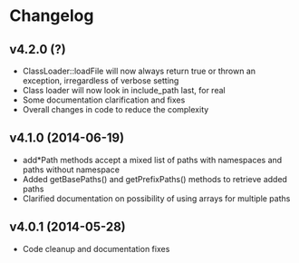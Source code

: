 # Changelog #

## v4.2.0 (?) ##

  * ClassLoader::loadFile will now always return true or thrown an exception,
    irregardless of verbose setting
  * Class loader will now look in include_path last, for real
  * Some documentation clarification and fixes
  * Overall changes in code to reduce the complexity

## v4.1.0 (2014-06-19) ##

  * add*Path methods accept a mixed list of paths with namespaces and paths
    without namespace
  * Added getBasePaths() and getPrefixPaths() methods to retrieve added paths
  * Clarified documentation on possibility of using arrays for multiple paths

## v4.0.1 (2014-05-28) ##

  * Code cleanup and documentation fixes

